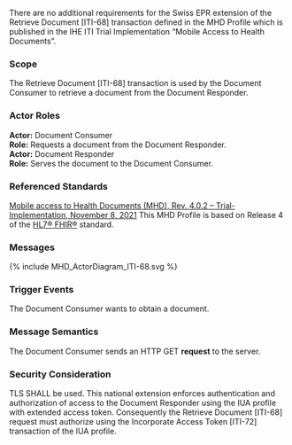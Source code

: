 There are no additional requirements for the Swiss EPR extension of the Retrieve Document
[ITI-68] transaction defined in the MHD Profile which is published in the IHE ITI Trial Implementation
“Mobile Access to Health Documents”.

### Scope

The Retrieve Document [ITI-68] transaction is used by the Document Consumer to retrieve a
document from the Document Responder. 

### Actor Roles

**Actor:** Document Consumer   
**Role:** Requests a document from the Document Responder.   
**Actor:** Document Responder   
**Role:** Serves the document to the Document Consumer.   

### Referenced Standards

[Mobile access to Health Documents (MHD), Rev. 4.0.2 – Trial-Implementation,  November 8, 2021](https://profiles.ihe.net/ITI/MHD/index.html) 
This MHD Profile is based on Release 4 of the [HL7® FHIR®](https://hl7.org/fhir/R4/index.html) standard.

### Messages

<div>{% include MHD_ActorDiagram_ITI-68.svg %}</div>

### Trigger Events

The Document Consumer wants to obtain a document. 

### Message Semantics
The Document Consumer sends an HTTP GET **request** to the server.

### Security Consideration

TLS SHALL be used. This national extension enforces authentication and authorization of access to the
Document Responder using the IUA profile with extended access token. Consequently
the Retrieve Document [ITI-68] request must authorize using the Incorporate Access Token [ITI-72]
transaction of the IUA profile.
